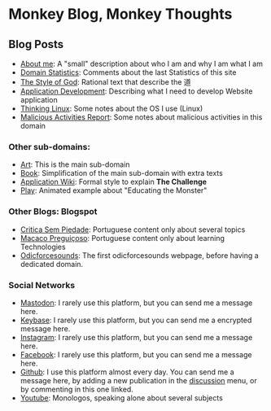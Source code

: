 # Monkey Blog, Monkey Thoughts

## Blog Posts
- [About me](./about_me.md): A "small" description about who I am and why I am what I am
- [Domain Statistics](./domain_statistics.md): Comments about the last Statistics of this site
- [The Style of God](./style_of_god.md): Rational text that describe the 道 
- [Application Development](./app_dev.md): Describing what I need to develop Website application
- [Thinking Linux](./think_linux.md): Some notes about the OS I use (Linux)
- [Malicious Activities Report](./mar.md): Some notes about malicious activities in this domain

### Other sub-domains: 

- [Art](https://art.odicforcesounds.com): This is the main sub-domain 
- [Book](https://book.odicforcesounds.com): Simplification of the main sub-domain with extra texts
- [Application Wiki](https://wiki.odicforcesounds.com): Formal style to explain **The Challenge**
- [Play](https://play.odicforcesounds.com): Animated example about "Educating the Monster"

### Other Blogs: Blogspot

- [Critica Sem Piedade](https://criticasempiedade.blogspot.com): Portuguese content only about several topics
- [Macaco Preguiçoso](https://macacopreguicoso.blogspot.com): Portuguese content only about learning Technologies
- [Odicforcesounds](https://odicforcesounds.blogspot.com): The first odicforcesounds webpage, before having a dedicated domain. 

### Social Networks

- [Mastodon](https://mstdn.business/@SunWukong): I rarely use this platform, but you can send me a message here. 
- [Keybase](https://keybase.io/Path_of_Shields): I rarely use this platform, but you can send me a encrypted message here.
- [Instagram](https://instagram.com/Rakzhodekams): I rarely use this platform, but you can send me a message here.
- [Facebook](https://facebook.com/odicforcesounds): I rarely use this platform, but you can send me a message here. 
- [Github](https://github.com/odicforcesounds): I use this platform almost every day. You can send me a message here, by adding a new publication in the [discussion](https://github.com/orgs/odicforcesounds/discussions/1) menu, or by commenting in this one linked.
- [Youtube](https://www.youtube.com/@odicforcesounds/): Monologos, speaking alone about several subjects
